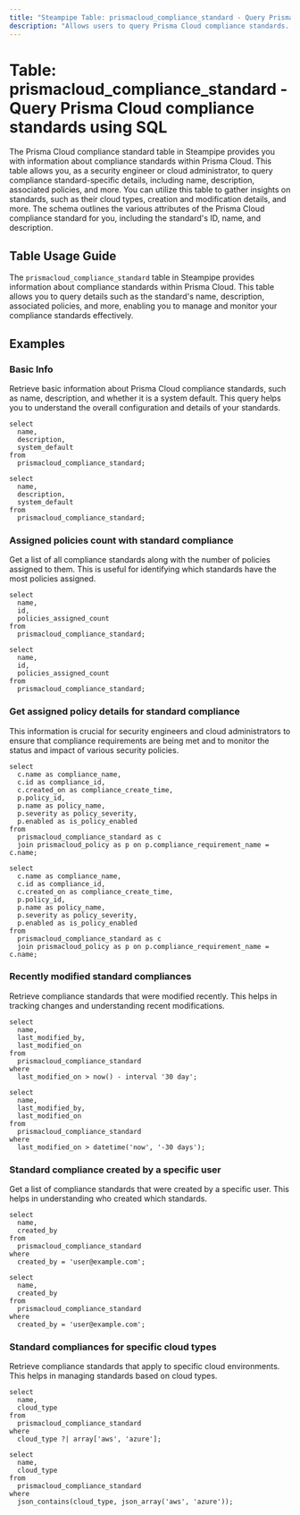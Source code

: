 ```yaml
---
title: "Steampipe Table: prismacloud_compliance_standard - Query Prisma Cloud compliance standards using SQL"
description: "Allows users to query Prisma Cloud compliance standards. This table provides information about each standard, including its name, description, associated policies, and more. It can be used to monitor and manage compliance standards within Prisma Cloud."
---
```


# Table: prismacloud_compliance_standard - Query Prisma Cloud compliance standards using SQL

The Prisma Cloud compliance standard table in Steampipe provides you with information about compliance standards within Prisma Cloud. This table allows you, as a security engineer or cloud administrator, to query compliance standard-specific details, including name, description, associated policies, and more. You can utilize this table to gather insights on standards, such as their cloud types, creation and modification details, and more. The schema outlines the various attributes of the Prisma Cloud compliance standard for you, including the standard's ID, name, and description.

## Table Usage Guide

The `prismacloud_compliance_standard` table in Steampipe provides information about compliance standards within Prisma Cloud. This table allows you to query details such as the standard's name, description, associated policies, and more, enabling you to manage and monitor your compliance standards effectively.

## Examples

### Basic Info
Retrieve basic information about Prisma Cloud compliance standards, such as name, description, and whether it is a system default. This query helps you to understand the overall configuration and details of your standards.

```sql+postgres
select
  name,
  description,
  system_default
from
  prismacloud_compliance_standard;
```

```sql+sqlite
select
  name,
  description,
  system_default
from
  prismacloud_compliance_standard;
```

### Assigned policies count with standard compliance
Get a list of all compliance standards along with the number of policies assigned to them. This is useful for identifying which standards have the most policies assigned.

```sql+postgres
select
  name,
  id,
  policies_assigned_count
from
  prismacloud_compliance_standard;
```

```sql+sqlite
select
  name,
  id,
  policies_assigned_count
from
  prismacloud_compliance_standard;
```

### Get assigned policy details for standard compliance
This information is crucial for security engineers and cloud administrators to ensure that compliance requirements are being met and to monitor the status and impact of various security policies.

```sql+postgres
select
  c.name as compliance_name,
  c.id as compliance_id,
  c.created_on as compliance_create_time,
  p.policy_id,
  p.name as policy_name,
  p.severity as policy_severity,
  p.enabled as is_policy_enabled
from
  prismacloud_compliance_standard as c
  join prismacloud_policy as p on p.compliance_requirement_name = c.name;
```

```sql+sqlite
select
  c.name as compliance_name,
  c.id as compliance_id,
  c.created_on as compliance_create_time,
  p.policy_id,
  p.name as policy_name,
  p.severity as policy_severity,
  p.enabled as is_policy_enabled
from
  prismacloud_compliance_standard as c
  join prismacloud_policy as p on p.compliance_requirement_name = c.name;
```

### Recently modified standard compliances
Retrieve compliance standards that were modified recently. This helps in tracking changes and understanding recent modifications.

```sql+postgres
select
  name,
  last_modified_by,
  last_modified_on
from
  prismacloud_compliance_standard
where
  last_modified_on > now() - interval '30 day';
```

```sql+sqlite
select
  name,
  last_modified_by,
  last_modified_on
from
  prismacloud_compliance_standard
where
  last_modified_on > datetime('now', '-30 days');
```

### Standard compliance created by a specific user
Get a list of compliance standards that were created by a specific user. This helps in understanding who created which standards.

```sql+postgres
select
  name,
  created_by
from
  prismacloud_compliance_standard
where
  created_by = 'user@example.com';
```

```sql+sqlite
select
  name,
  created_by
from
  prismacloud_compliance_standard
where
  created_by = 'user@example.com';
```

### Standard compliances for specific cloud types
Retrieve compliance standards that apply to specific cloud environments. This helps in managing standards based on cloud types.

```sql+postgres
select
  name,
  cloud_type
from
  prismacloud_compliance_standard
where
  cloud_type ?| array['aws', 'azure'];
```

```sql+sqlite
select
  name,
  cloud_type
from
  prismacloud_compliance_standard
where
  json_contains(cloud_type, json_array('aws', 'azure'));
```